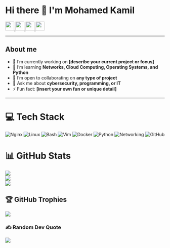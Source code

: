 # Hi there 👋 I'm **Mohamed Kamil**
<a href="https://mohamedkamil-hub.github.io/Portfolio/">
  <img src="https://img.shields.io/badge/website-portfolio-lightgrey" height="28">
</a>  

<a href="https://www.linkedin.com/in/elkouarti/">
  <img src="https://img.shields.io/badge/-LinkedIn-0A66C2?logo=linkedin&logoColor=white" height="28">
</a>  

<a href="https://x.com/milka_elk">
  <img src="https://img.shields.io/badge/-X-1DA1F2?logo=x&logoColor=white" height="28">
</a>  

<a href="mailto:kouartikamil@gmail.com">
  <img src="https://img.shields.io/badge/-Email-D14836?logo=gmail&logoColor=white" height="28">
</a>  

---

<picture>
  <source media="(prefers-color-scheme: dark)" srcset="https://raw.githubusercontent.com/MohamedKamil-hub/MohamedKamil-hub/main/assets/header-dark.png">

</picture>

## About me

* 🔭 I’m currently working on **[describe your current project or focus]**
* 🌱 I’m learning **Networks, Cloud Computing, Operating Systems, and Python**
* 👯 I’m open to collaborating on **any type of project**
* 💬 Ask me about **cybersecurity, programming, or IT**
* ⚡ Fun fact: **[insert your own fun or unique detail]**

---

# 💻 Tech Stack
![Nginx](https://img.shields.io/badge/nginx-%23009639.svg?style=flat&logo=nginx&logoColor=white)
![Linux](https://img.shields.io/badge/Linux-FCC624?style=flat&logo=linux&logoColor=black)
![Bash](https://img.shields.io/badge/bash-%23121011.svg?style=flat&logo=gnu-bash&logoColor=white)
![Vim](https://img.shields.io/badge/Vim-%23019733.svg?style=flat&logo=vim&logoColor=white)
![Docker](https://img.shields.io/badge/docker-%230db7ed.svg?style=flat&logo=docker&logoColor=white)
![Python](https://img.shields.io/badge/python-%2314354C.svg?style=flat&logo=python&logoColor=white)
![Networking](https://img.shields.io/badge/Networking-%23007ACC.svg?style=flat&logo=ethernet&logoColor=white)
![GitHub](https://img.shields.io/badge/GitHub-%23121011.svg?style=flat&logo=github&logoColor=white)




# 📊 GitHub Stats
![](https://github-readme-stats.vercel.app/api?username=MohamedKamil-hub&theme=calm&hide_border=true&include_all_commits=true&count_private=true)<br/>
![](https://github-readme-streak-stats.herokuapp.com/?user=MohamedKamil-hub&theme=calm&hide_border=true)<br/>
![](https://github-readme-stats.vercel.app/api/top-langs/?username=MohamedKamil-hub&theme=calm&hide_border=true&include_all_commits=true&count_private=true&layout=compact)

## 🏆 GitHub Trophies
![](https://github-profile-trophy.vercel.app/?username=MohamedKamil-hub&theme=radical&no-frame=true&no-bg=true&margin-w=4)

### ✍️ Random Dev Quote
![](https://quotes-github-readme.vercel.app/api?type=horizontal&theme=dark)


